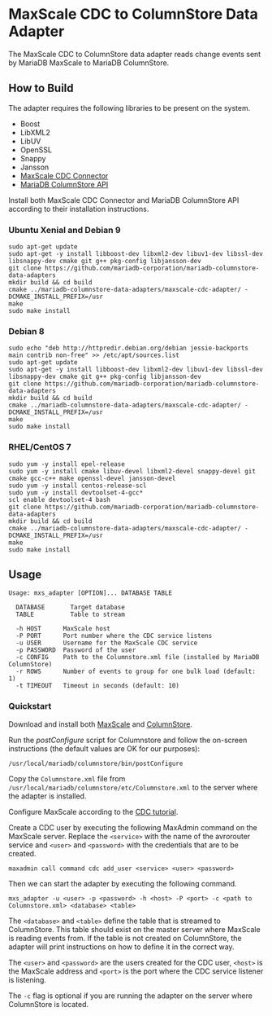 # MaxScale CDC to ColumnStore Data Adapter

The MaxScale CDC to ColumnStore data adapter reads change events sent by
MariaDB MaxScale to MariaDB ColumnStore.

## How to Build

The adapter requires the following libraries to be present on the system.

* Boost
* LibXML2
* LibUV
* OpenSSL
* Snappy
* Jansson
* [MaxScale CDC Connector](https://github.com/mariadb-corporation/maxscale-cdc-connector)
* [MariaDB ColumnStore API](https://github.com/mariadb-corporation/mariadb-columnstore-api)

Install both MaxScale CDC Connector and MariaDB ColumnStore API according to
their installation instructions.

### Ubuntu Xenial and Debian 9

```
sudo apt-get update
sudo apt-get -y install libboost-dev libxml2-dev libuv1-dev libssl-dev libsnappy-dev cmake git g++ pkg-config libjansson-dev
git clone https://github.com/mariadb-corporation/mariadb-columnstore-data-adapters
mkdir build && cd build
cmake ../mariadb-columnstore-data-adapters/maxscale-cdc-adapter/ -DCMAKE_INSTALL_PREFIX=/usr
make
sudo make install
```

### Debian 8

```
sudo echo "deb http://httpredir.debian.org/debian jessie-backports main contrib non-free" >> /etc/apt/sources.list
sudo apt-get update
sudo apt-get -y install libboost-dev libxml2-dev libuv1-dev libssl-dev libsnappy-dev cmake git g++ pkg-config libjansson-dev
git clone https://github.com/mariadb-corporation/mariadb-columnstore-data-adapters
mkdir build && cd build
cmake ../mariadb-columnstore-data-adapters/maxscale-cdc-adapter/ -DCMAKE_INSTALL_PREFIX=/usr
make
sudo make install
```

### RHEL/CentOS 7

```
sudo yum -y install epel-release
sudo yum -y install cmake libuv-devel libxml2-devel snappy-devel git cmake gcc-c++ make openssl-devel jansson-devel
sudo yum -y install centos-release-scl
sudo yum -y install devtoolset-4-gcc*
scl enable devtoolset-4 bash
git clone https://github.com/mariadb-corporation/mariadb-columnstore-data-adapters
mkdir build && cd build
cmake ../mariadb-columnstore-data-adapters/maxscale-cdc-adapter/ -DCMAKE_INSTALL_PREFIX=/usr
make
sudo make install
```

## Usage

```
Usage: mxs_adapter [OPTION]... DATABASE TABLE

  DATABASE       Target database
  TABLE          Table to stream

  -h HOST      MaxScale host
  -P PORT      Port number where the CDC service listens
  -u USER      Username for the MaxScale CDC service
  -p PASSWORD  Password of the user
  -c CONFIG    Path to the Columnstore.xml file (installed by MariaDB ColumnStore)
  -r ROWS      Number of events to group for one bulk load (default: 1)
  -t TIMEOUT   Timeout in seconds (default: 10)
```

### Quickstart

Download and install both
[MaxScale](https://mariadb.com/downloads/mariadb-tx/maxscale)
and [ColumnStore](https://mariadb.com/downloads/mariadb-ax).

Run the _postConfigure_ script for Columnstore and follow the on-screen
instructions (the default values are OK for our purposes):

```
/usr/local/mariadb/columnstore/bin/postConfigure
```

Copy the `Columnstore.xml` file from
`/usr/local/mariadb/columnstore/etc/Columnstore.xml` to the server where the
adapter is installed.

Configure MaxScale according to the
[CDC tutorial](https://mariadb.com/kb/en/mariadb-enterprise/mariadb-maxscale-22-avrorouter-tutorial/).

Create a CDC user by executing the following MaxAdmin command on the MaxScale
server. Replace the `<service>` with the name of the avrorouter service and
`<user>` and `<password>` with the credentials that are to be created.

```
maxadmin call command cdc add_user <service> <user> <password>
```

Then we can start the adapter by executing the following command.

```
mxs_adapter -u <user> -p <password> -h <host> -P <port> -c <path to Columnstore.xml> <database> <table>
```

The `<database>` and `<table>` define the table that is streamed to
ColumnStore. This table should exist on the master server where MaxScale is
reading events from. If the table is not created on ColumnStore, the adapter
will print instructions on how to define it in the correct way.

The `<user>` and `<password>` are the users created for the CDC user, `<host>`
is the MaxScale address and `<port>` is the port where the CDC service listener
is listening.

The `-c` flag is optional if you are running the adapter on the server where
ColumnStore is located.
